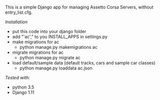 This is a simple Django app for managing Assetto Corsa Servers, without entry_list.cfg.

*Installation*
- put this code into your django folder
- add "'ac'," to you INSTALL_APPS in settings.py
- make migrations for ac
  - python manage.py makemigrations ac
- migrate migrations for ac
  - python manage.py migrate ac
- load default/sample data (default tracks, cars and sample car classes)
  - python manage.py loaddata ac.json

*Tested with:*
- python 3.5
- Django 1.11
